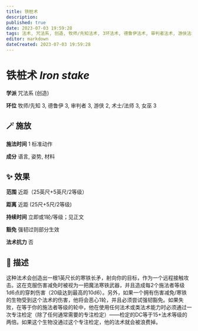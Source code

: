 ```yaml
---
title: 铁桩术
description: 
published: true
date: 2023-07-03 19:59:28
tags: 法术, 咒法系, 创造, 牧师/先知法术, 3环法术, 德鲁伊法术, 审判者法术, 游侠法术, 2环法术, 术士/法师法术, 女巫法术
editor: markdown
dateCreated: 2023-07-03 19:59:28
---
```


# **铁桩术** *Iron stake*

**学派** 咒法系 (创造) 

**环位** 牧师/先知 3, 德鲁伊 3, 审判者 3, 游侠 2, 术士/法师 3, 女巫 3

## 🪄 施放

**施法时间** 1 标准动作

**成分** 语言, 姿势, 材料

## ✨ 效果  

**范围** 近距（25英尺+5英尺/2等级）

**距离** 近距 (25尺+5尺/2等级)  

**持续时间** 立即或1轮/等级；见正文 

**豁免** 强韧过则部分生效

**法术抗力** 否

## 📖 描述

这种法术会创造出一根1英尺长的寒铁长矛，射向你的目标，作为一个远程接触攻击。这在克服伤害减免时被视为一把魔法寒铁武器，并且造成每2个施法者等级1d6点的穿刺伤害（20级达到最高的10d6）。另外，如果一个拥有伤害减免/寒铁的生物受到这个法术的伤害，他将会恶心1轮，并且必须尝试强韧豁免。如果失败，在等于你的施法者等级的轮中，他在使用任何法术或类法术能力时必须通过一次专注检定（除了任何通常需要的专注检定）——检定的DC等于15+法术等级的两倍。如果这个生物没通过这个专注检定，他的法术就会被浪费掉。
    